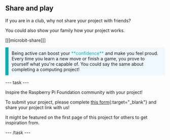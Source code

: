 ## Share and play

If you are in a club, why not share your project with friends?

You could also show your family how your project works.

[[[microbit-share]]]

<p style="border-left: solid; border-width:10px; border-color: #0faeb0; background-color: aliceblue; padding: 10px;">
  Being active can boost your <span style="color: #0faeb0">**confidence**</span> and make you feel proud. Every time you learn a new move or finish a game, you prove to yourself what you're capable of. You could say the same about completing a computing project!
</p>

--- task ---

Inspire the Raspberry Pi Foundation community with your project!

To submit your project, please complete [this form](https://form.raspberrypi.org/f/community-project-submissions){:target="_blank"} and share your project link with us!

It might be featured on the first page of this project for others to get inspiration from.

--- /task ---
